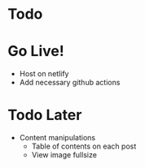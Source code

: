 # Todo

# Go Live!
- Host on netlify
- Add necessary github actions

# Todo Later
- Content manipulations
  - Table of contents on each post
  - View image fullsize
